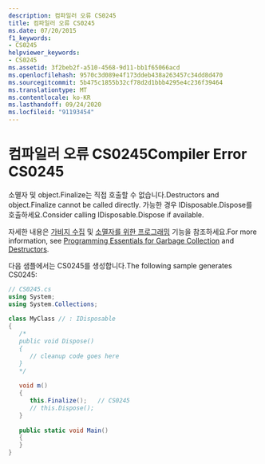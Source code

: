 ```yaml
---
description: 컴파일러 오류 CS0245
title: 컴파일러 오류 CS0245
ms.date: 07/20/2015
f1_keywords:
- CS0245
helpviewer_keywords:
- CS0245
ms.assetid: 3f2beb2f-a510-4568-9d11-bb1f65066acd
ms.openlocfilehash: 9570c3d089e4f173ddeb438a263457c34dd8d470
ms.sourcegitcommit: 5b475c1855b32cf78d2d1bbb4295e4c236f39464
ms.translationtype: MT
ms.contentlocale: ko-KR
ms.lasthandoff: 09/24/2020
ms.locfileid: "91193454"
---
```

# <a name="compiler-error-cs0245"></a><span data-ttu-id="fada5-103">컴파일러 오류 CS0245</span><span class="sxs-lookup"><span data-stu-id="fada5-103">Compiler Error CS0245</span></span>

<span data-ttu-id="fada5-104">소멸자 및 object.Finalize는 직접 호출할 수 없습니다.</span><span class="sxs-lookup"><span data-stu-id="fada5-104">Destructors and object.Finalize cannot be called directly.</span></span> <span data-ttu-id="fada5-105">가능한 경우 IDisposable.Dispose를 호출하세요.</span><span class="sxs-lookup"><span data-stu-id="fada5-105">Consider calling IDisposable.Dispose if available.</span></span>  
  
 <span data-ttu-id="fada5-106">자세한 내용은 [가비지 수집](../../standard/garbage-collection/index.md) 및 [소멸자를 위한 프로그래밍](../programming-guide/classes-and-structs/destructors.md) 기능을 참조하세요.</span><span class="sxs-lookup"><span data-stu-id="fada5-106">For more information, see [Programming Essentials for Garbage Collection](../../standard/garbage-collection/index.md) and [Destructors](../programming-guide/classes-and-structs/destructors.md).</span></span>  
  
 <span data-ttu-id="fada5-107">다음 샘플에서는 CS0245를 생성합니다.</span><span class="sxs-lookup"><span data-stu-id="fada5-107">The following sample generates CS0245:</span></span>  
  
```csharp  
// CS0245.cs  
using System;  
using System.Collections;  
  
class MyClass // : IDisposable  
{  
   /*  
   public void Dispose()  
   {  
      // cleanup code goes here  
   }  
   */  
  
   void m()  
   {  
      this.Finalize();   // CS0245  
      // this.Dispose();  
   }  
  
   public static void Main()  
   {  
   }  
}  
```
